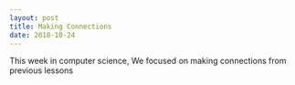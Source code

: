 ```yaml
---
layout: post
title: Making Connections
date: 2018-10-24
---
```


This week in computer science, We focused on making connections from previous lessons 
